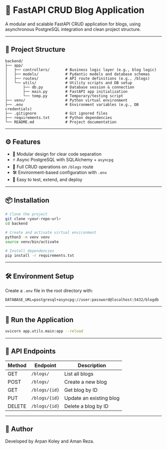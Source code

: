 

# 🚀 FastAPI CRUD Blog Application

A modular and scalable FastAPI CRUD application for blogs, using asynchronous PostgreSQL integration and clean project structure.

---

## 🧱 Project Structure

```
backend/
├── app/
│   ├── controllers/       # Business logic layer (e.g., blog logic)
│   ├── models/            # Pydantic models and database schemas
│   ├── routes/            # API route definitions (e.g., /blogs)
│   └── utils/             # Utility scripts and DB setup
│       ├── db.py          # Database session & connection
│       ├── main.py        # FastAPI app initialization
│       └── temp.py        # Temporary/testing script
├── venv/                  # Python virtual environment
├── .env                   # Environment variables (e.g., DB credentials)
├── .gitignore             # Git ignored files
├── requirements.txt       # Python dependencies
└── README.md              # Project documentation
```

---

## ⚙️ Features

* 🧩 Modular design for clear code separation
* ⚡ Async PostgreSQL with SQLAlchemy + `asyncpg`
* 🔁 Full CRUD operations on `/blogs` route
* 🛠️ Environment-based configuration with `.env`
* 🧪 Easy to test, extend, and deploy

---

## 📦 Installation

```bash
# Clone the project
git clone <your-repo-url>
cd backend

# Create and activate virtual environment
python3 -m venv venv
source venv/bin/activate

# Install dependencies
pip install -r requirements.txt
```

---

## 🛠️ Environment Setup

Create a `.env` file in the root directory with:

```env
DATABASE_URL=postgresql+asyncpg://user:password@localhost:5432/blogdb
```

---

## 🏃 Run the Application

```bash
uvicorn app.utils.main:app --reload
```

---

## 📌 API Endpoints

| Method | Endpoint      | Description             |
| ------ | ------------- | ----------------------- |
| GET    | `/blogs/`     | List all blogs          |
| POST   | `/blogs/`     | Create a new blog       |
| GET    | `/blogs/{id}` | Get blog by ID          |
| PUT    | `/blogs/{id}` | Update an existing blog |
| DELETE | `/blogs/{id}` | Delete a blog by ID     |


---


## 👤 Author

Developed by Arpan Koley and Aman Reza.
